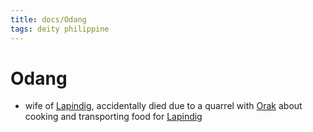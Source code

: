 ```yaml
---
title: docs/Odang
tags: deity philippine
---
```


# Odang
- wife of [Lapindig](Lapindig.md), accidentally died due to a quarrel with [Orak](Orak.md) about cooking and transporting food for [Lapindig](Lapindig.md)